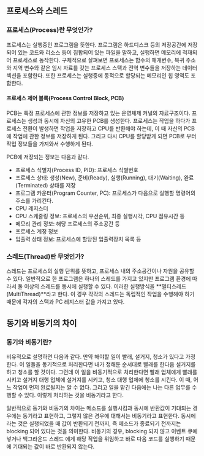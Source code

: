 ## 프로세스와 스레드

### 프로세스(Process)란 무엇인가?

프로세스는 실행중인 프로그램을 뜻한다. 프로그램은 하드디스크 등의 저장공간에 저장되어 있는 코드와 리소스 등이 집합되어 있는 파일을 말하고, 실행하면 메모리에 적재되어 프로세스로 동작한다. 구체적으로 살펴보면 프로세스는 함수의 매개변수, 복귀 주소와 지역 변수와 같은 임시 자료를 갖는 프로세스 스택과 전역 변수들을 저장하는 데이터 섹션을 포함한다. 또한 프로세스는 실행중에 동적으로 할당되는 메모리인 힙 영역도 포함한다.

#### 프로세스 제어 블록(Process Control Block, PCB)

PCB는 특정 프로세스에 관한 정보를 저장하고 있는 운영체제 커널의 자료구조이다. 프로세스는 생성과 동시에 자신의 고유한 PCB를 생성한다. 프로세스는 작업을 하다가 프로세스 전환이 발생하면 작업을 저장하고 CPU를 반환해야 하는데, 이 때 자신의 PCB에 작업에 관한 정보를 저장하게 된다. 그리고 다시 CPU를 할당받게 되면 PCB로 부터 작업 정보들을 가져와서 수행하게 된다.

PCB에 저장되는 정보는 다음과 같다.

- 프로세스 식별자(Process ID, PID): 프로세스 식별번호
- 프로세스 상태: 생성(New), 준비(Ready), 실행(Running), 대기(Waiting), 완료(Terminated) 상태를 저장
- 프로그램 카운터(Program Counter, PC): 프로세스가 다음으로 실행할 명령어의 주소를 가리킨다.
- CPU 레지스터
- CPU 스케줄링 정보: 프로세스의 우선순위, 최종 실행시각, CPU 점유시간 등
- 메모리 관리 정보: 해당 프로세스의 주소공간 등
- 프로세스 계정 정보
- 입출력 상태 정보: 프로세스에 할당된 입출력장치 목록 등

### 스레드(Thread)란 무엇인가?

스레드는 프로세스의 실행 단위를 뜻하고, 프로세스 내의 주소공간이나 자원을 공유할 수 있다. 일반적으로 한 프로그램은 하나의 스레드를 가지고 있지만 프로그램 환경에 따라서 둘 이상의 스레드를 동시에 실행할 수 있다. 이러한 실행방식을 **멀티스레드(MultiThread)**라고 한다. 이 경우 각각의 스레드는 독립적인 작업을 수행해야 하기 때문에 각자의 스택과 PC 레지스터 값을 가지고 있다.

## 동기와 비동기의 차이

### 동기와 비동기란?

비유적으로 설명하면 다음과 같다. 만약 해야할 일이 빨래, 설거지, 청소가 있다고 가정한다. 이 일들을 동기적으로 처리한다면 내가 정해둔 순서대로 빨래를 한다음 설거지를 하고 청소를 할 것이다. 그런데 이 일을 비동기적으로 처리한다면 빨래 업체에게 빨래를 시키고 설거지 대행 업체에 설거지를 시키고, 청소 대행 업체에 청소를 시킨다. 이 때, 어느 작업이 먼저 완료될지는 알 수 없다. 그리고 일을 맡긴 다음에는 나는 다른 업무를 수행할 수 있다. 이렇게 처리하는 것을 비동기라고 한다.

일반적으로 동기와 비동기의 차이는 메소드를 실행시킴과 동시에 반환값이 기대되는 경우에는 동기라고 표현하고, 그렇지 않은 경우에 대해서는 비동기라고 표현한다. 동시에 라는 것은 실행되었을 때 값이 반환되기 전까지, 즉 메소드가 종료되기 전까지는 blocking 되어 있다는 것을 의미한다. 비동기의 경우, blocking 되지 않고 이벤트 큐에 넣거나 백그라운드 스레드 에게 해당 작업을 위임하고 바로 다음 코드를 실행하기 때문에 기대되는 값이 바로 반환되지 않는다.
